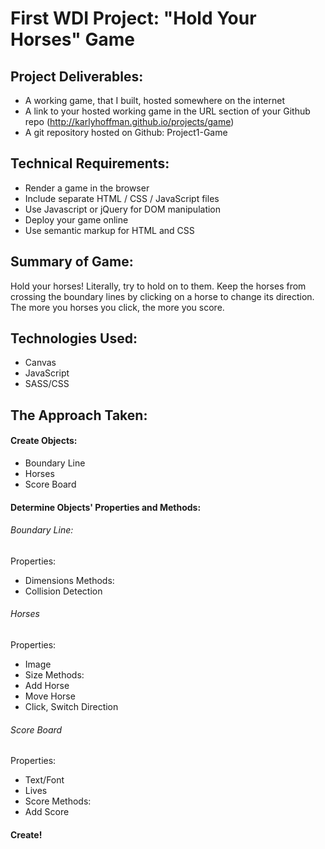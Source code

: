 # First WDI Project: "Hold Your Horses" Game

## Project Deliverables:
- A working game, that I built, hosted somewhere on the internet
- A link to your hosted working game in the URL section of your Github repo (http://karlyhoffman.github.io/projects/game)
- A git repository hosted on Github: Project1-Game

## Technical Requirements:
- Render a game in the browser
- Include separate HTML / CSS / JavaScript files
- Use Javascript or jQuery for DOM manipulation
- Deploy your game online
- Use semantic markup for HTML and CSS


## Summary of Game:
Hold your horses! Literally, try to hold on to them. Keep the horses from crossing the boundary lines by clicking on a horse to change its direction. The more you horses you click, the more you score. 


## Technologies Used:
- Canvas
- JavaScript
- SASS/CSS

## The Approach Taken:
#### Create Objects:
- Boundary Line
- Horses
- Score Board

#### Determine Objects' Properties and Methods:
###### Boundary Line:
Properties:
- Dimensions
Methods:
- Collision Detection

###### Horses
Properties:
- Image
- Size
Methods:
- Add Horse
- Move Horse
- Click, Switch Direction

###### Score Board
Properties:
- Text/Font
- Lives
- Score
Methods:
- Add Score

#### Create!

